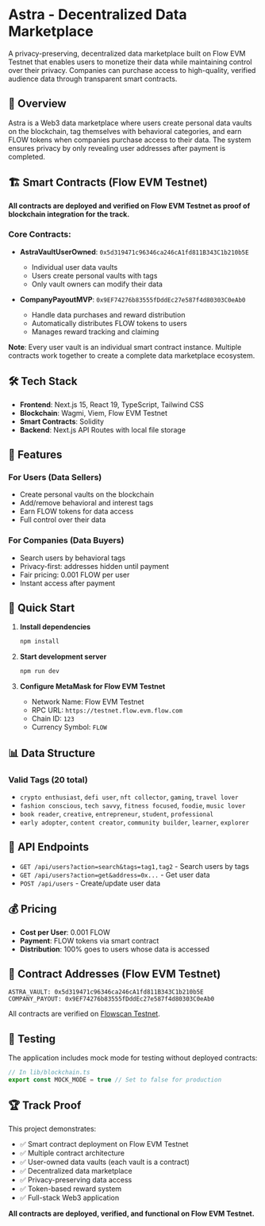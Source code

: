 # Astra - Decentralized Data Marketplace

A privacy-preserving, decentralized data marketplace built on Flow EVM Testnet that enables users to monetize their data while maintaining control over their privacy. Companies can purchase access to high-quality, verified audience data through transparent smart contracts.

## 🚀 Overview

Astra is a Web3 data marketplace where users create personal data vaults on the blockchain, tag themselves with behavioral categories, and earn FLOW tokens when companies purchase access to their data. The system ensures privacy by only revealing user addresses after payment is completed.

## 🏗️ Smart Contracts (Flow EVM Testnet)

**All contracts are deployed and verified on Flow EVM Testnet as proof of blockchain integration for the track.**

### Core Contracts:
- **AstraVaultUserOwned**: `0x5d319471c96346ca246cA1fd811B343C1b210b5E`
  - Individual user data vaults
  - Users create personal vaults with tags
  - Only vault owners can modify their data

- **CompanyPayoutMVP**: `0x9EF74276b83555fDddEc27e587f4d80303C0eAb0`
  - Handle data purchases and reward distribution
  - Automatically distributes FLOW tokens to users
  - Manages reward tracking and claiming

**Note**: Every user vault is an individual smart contract instance. Multiple contracts work together to create a complete data marketplace ecosystem.

## 🛠️ Tech Stack

- **Frontend**: Next.js 15, React 19, TypeScript, Tailwind CSS
- **Blockchain**: Wagmi, Viem, Flow EVM Testnet
- **Smart Contracts**: Solidity
- **Backend**: Next.js API Routes with local file storage

## 🎯 Features

### For Users (Data Sellers)
- Create personal vaults on the blockchain
- Add/remove behavioral and interest tags
- Earn FLOW tokens for data access
- Full control over their data

### For Companies (Data Buyers)
- Search users by behavioral tags
- Privacy-first: addresses hidden until payment
- Fair pricing: 0.001 FLOW per user
- Instant access after payment

## 🚀 Quick Start

1. **Install dependencies**
   ```bash
   npm install
   ```

2. **Start development server**
   ```bash
   npm run dev
   ```

3. **Configure MetaMask for Flow EVM Testnet**
   - Network Name: Flow EVM Testnet
   - RPC URL: `https://testnet.flow.evm.flow.com`
   - Chain ID: `123`
   - Currency Symbol: `FLOW`

## 📊 Data Structure

### Valid Tags (20 total)
- `crypto enthusiast`, `defi user`, `nft collector`, `gaming`, `travel lover`
- `fashion conscious`, `tech savvy`, `fitness focused`, `foodie`, `music lover`
- `book reader`, `creative`, `entrepreneur`, `student`, `professional`
- `early adopter`, `content creator`, `community builder`, `learner`, `explorer`

## 🔧 API Endpoints

- `GET /api/users?action=search&tags=tag1,tag2` - Search users by tags
- `GET /api/users?action=get&address=0x...` - Get user data
- `POST /api/users` - Create/update user data

## 💰 Pricing

- **Cost per User**: 0.001 FLOW
- **Payment**: FLOW tokens via smart contract
- **Distribution**: 100% goes to users whose data is accessed

## 🔗 Contract Addresses (Flow EVM Testnet)

```solidity
ASTRA_VAULT: 0x5d319471c96346ca246cA1fd811B343C1b210b5E
COMPANY_PAYOUT: 0x9EF74276b83555fDddEc27e587f4d80303C0eAb0
```

All contracts are verified on [Flowscan Testnet](https://testnet.flowscan.org).

## 🧪 Testing

The application includes mock mode for testing without deployed contracts:
```typescript
// In lib/blockchain.ts
export const MOCK_MODE = true // Set to false for production
```

## 🏆 Track Proof

This project demonstrates:
- ✅ Smart contract deployment on Flow EVM Testnet
- ✅ Multiple contract architecture
- ✅ User-owned data vaults (each vault is a contract)
- ✅ Decentralized data marketplace
- ✅ Privacy-preserving data access
- ✅ Token-based reward system
- ✅ Full-stack Web3 application

**All contracts are deployed, verified, and functional on Flow EVM Testnet.**

